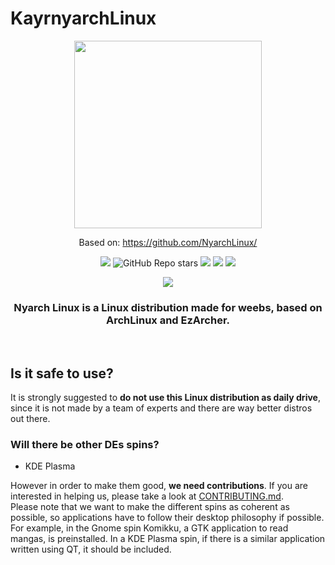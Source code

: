 # KayrnyarchLinux
<div align="center">
   <img src="https://user-images.githubusercontent.com/67018178/219306815-448eea25-d0f3-4512-8d4f-f8167e21841a.png" width="300px" style="margin:auto;"/>

Based on: https://github.com/NyarchLinux/

![](https://img.shields.io/github/v/release/NyarchLinux/NyarchLinux?include_prereleases&label=Nyarch%20Release&style=for-the-badge)
![GitHub Repo stars](https://img.shields.io/github/stars/NyarchLinux/NyarchLinux?style=for-the-badge&color=%23daaa3f)
![](https://img.shields.io/github/license/nyarchlinux/nyarchlinux?color=green&style=for-the-badge)
[![](https://img.shields.io/badge/Website-nyarchlinux.moe-%23e32b6b?style=for-the-badge&logoColor=C689C6)](https://nyarchlinux.moe)
[![](https://img.shields.io/badge/Wiki-wiki.nyarchlinux.moe-%234051b5?style=for-the-badge)](https://wiki.nyarchlinux.moe)

[![](https://dcbadge.vercel.app/api/server/xuw6BNXXE7)](https://discord.gg/xuw6BNXXE7)

   <h3><b>Nyarch Linux</b> is a Linux distribution <b>made for weebs</b>, based on ArchLinux and EzArcher.</h3><br />

</div>

## Is it safe to use?
It is strongly suggested to <b>do not use this Linux distribution as daily drive</b>, since it is not made by a team of experts and there are way better distros out there. <br />

### Will there be other DEs spins?
- KDE Plasma

However in order to make them good, **we need contributions**. If you are interested in helping us, please take a look at [CONTRIBUTING.md](https://github.com/NyarchLinux/NyarchLinux/blob/main/CONTRIBUTING.md).
<br />
Please note that we want to make the different spins as coherent as possible, so applications have to follow their desktop philosophy if possible. <br />
For example, in the Gnome spin Komikku, a GTK application to read mangas, is preinstalled. In a KDE Plasma spin, if there is a similar application written using QT, it should be included.
